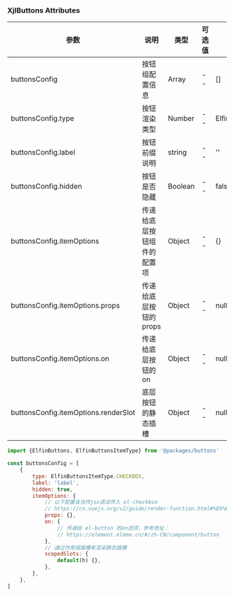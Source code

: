 ### XjlButtons Attributes

| 参数 | 说明 | 类型 | 可选值 | 默认值 |
|------------- |---------------- |---------------- |---------------------- |-------- |
| buttonsConfig | 按钮组配置信息 | Array | -- | [] |
| buttonsConfig.type | 按钮渲染类型 | Number | -- | ElfinButtonsItemType.CHECKBOX |
| buttonsConfig.label | 按钮前缀说明 | string | -- | '' |
| buttonsConfig.hidden | 按钮是否隐藏 | Boolean | -- | false |
| buttonsConfig.itemOptions | 传递给底层按钮组件的配置项 | Object | -- | {} |
| buttonsConfig.itemOptions.props | 传递给底层按钮的props | Object | -- | null |
| buttonsConfig.itemOptions.on | 传递给底层按钮的on | Object | -- | null |
| buttonsConfig.itemOptions.renderSlot | 底层按钮的静态插槽 | Object | -- | null |

```js
import {ElfinButtons, ElfinButtonsItemType} from '@packages/buttons'

const buttonsConfig = [
    {
        type: ElfinButtonsItemType.CHECKBOX,
        label: 'label',
        hidden: true,
        itemOptions: {
            // 以下配置会当作jsx语法传入 el-checkbox
            // https://cn.vuejs.org/v2/guide/render-function.html#%E6%B7%B1%E5%85%A5%E6%95%B0%E6%8D%AE%E5%AF%B9%E8%B1%A1
            props: {},
            on: {
                // 传递给 el-button 的on选项，参考地址：
                // https://element.eleme.cn/#/zh-CN/component/button
            },
            // 通过作用域插槽来渲染静态插槽
            scopedSlots: {
                default(h) {},
            },
        },
    },
]
```